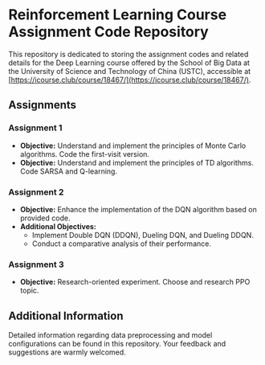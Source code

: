 # Reinforcement Learning Course Assignment Code Repository

This repository is dedicated to storing the assignment codes and related details for the Deep Learning course offered by the School of Big Data at the University of Science and Technology of China (USTC), accessible at [https://icourse.club/course/18467/](https://icourse.club/course/18467/). 

## Assignments

### Assignment 1
- **Objective:** Understand and implement the principles of Monte Carlo algorithms. Code the first-visit version.
- **Objective:** Understand and implement the principles of TD algorithms. Code SARSA and Q-learning.

### Assignment 2
- **Objective:** Enhance the implementation of the DQN algorithm based on provided code.
- **Additional Objectives:**
  - Implement Double DQN (DDQN), Dueling DQN, and Dueling DDQN.
  - Conduct a comparative analysis of their performance.

### Assignment 3
- **Objective:** Research-oriented experiment. Choose and research PPO topic.


## Additional Information
Detailed information regarding data preprocessing and model configurations can be found in this repository. Your feedback and suggestions are warmly welcomed.
